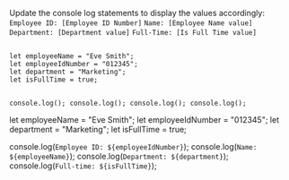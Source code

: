 Update the console log
statements to display the
values accordingly:
`Employee ID: [Employee ID Number]`
`Name: [Employee Name value]`
`Department: [Department value]`
`Full-Time: [Is Full Time value]`

<codeblock language="javascript" type="exercise" testMode="fixedInput">
<code>
let employeeName = "Eve Smith";
let employeeIdNumber = "012345";
let department = "Marketing";
let isFullTime = true;

console.log();
console.log();
console.log();
console.log();
</code>

<solution>
let employeeName = "Eve Smith";
let employeeIdNumber = "012345";
let department = "Marketing";
let isFullTime = true;

console.log(`Employee ID: ${employeeIdNumber}`);
console.log(`Name: ${employeeName}`);
console.log(`Department: ${department}`);
console.log(`Full-time: ${isFullTime}`);
</solution>
</codeblock>
